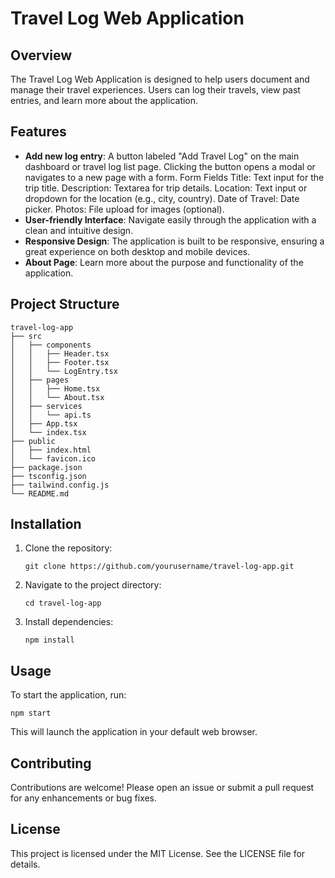# Travel Log Web Application

## Overview
The Travel Log Web Application is designed to help users document and manage their travel experiences. Users can log their travels, view past entries, and learn more about the application.

## Features
- **Add new log entry**: A button labeled "Add Travel Log" on the main dashboard or travel log list page.
Clicking the button opens a modal or navigates to a new page with a form.
Form Fields
Title: Text input for the trip title.
Description: Textarea for trip details.
Location: Text input or dropdown for the location (e.g., city, country).
Date of Travel: Date picker.
Photos: File upload for images (optional).
- **User-friendly Interface**: Navigate easily through the application with a clean and intuitive design.
- **Responsive Design**: The application is built to be responsive, ensuring a great experience on both desktop and mobile devices.
- **About Page**: Learn more about the purpose and functionality of the application.

## Project Structure
```
travel-log-app
├── src
│   ├── components
│   │   ├── Header.tsx
│   │   ├── Footer.tsx
│   │   └── LogEntry.tsx
│   ├── pages
│   │   ├── Home.tsx
│   │   └── About.tsx
│   ├── services
│   │   └── api.ts
│   ├── App.tsx
│   └── index.tsx
├── public
│   ├── index.html
│   └── favicon.ico
├── package.json
├── tsconfig.json
├── tailwind.config.js
└── README.md
```

## Installation
1. Clone the repository:
   ```
   git clone https://github.com/yourusername/travel-log-app.git
   ```
2. Navigate to the project directory:
   ```
   cd travel-log-app
   ```
3. Install dependencies:
   ```
   npm install
   ```

## Usage
To start the application, run:
```
npm start
```
This will launch the application in your default web browser.

## Contributing
Contributions are welcome! Please open an issue or submit a pull request for any enhancements or bug fixes.

## License
This project is licensed under the MIT License. See the LICENSE file for details.
